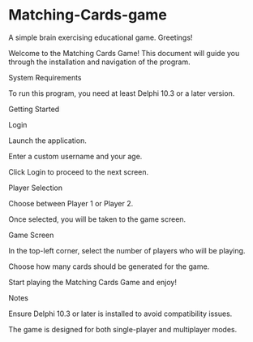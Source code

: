 # Matching-Cards-game
A simple brain exercising educational game.
Greetings!

Welcome to the Matching Cards Game! This document will guide you through the installation and navigation of the program.

System Requirements

To run this program, you need at least Delphi 10.3 or a later version.

Getting Started

Login

Launch the application.

Enter a custom username and your age.

Click Login to proceed to the next screen.

Player Selection

Choose between Player 1 or Player 2.

Once selected, you will be taken to the game screen.

Game Screen

In the top-left corner, select the number of players who will be playing.

Choose how many cards should be generated for the game.

Start playing the Matching Cards Game and enjoy!

Notes

Ensure Delphi 10.3 or later is installed to avoid compatibility issues.

The game is designed for both single-player and multiplayer modes.
